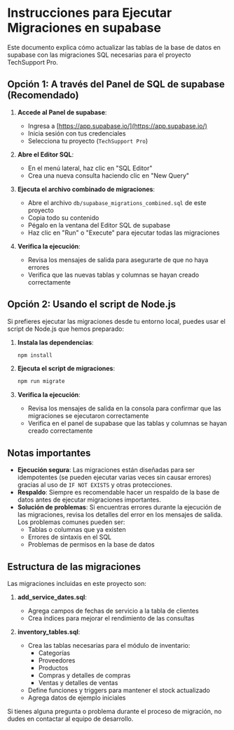 # Instrucciones para Ejecutar Migraciones en supabase

Este documento explica cómo actualizar las tablas de la base de datos en supabase con las migraciones SQL necesarias para el proyecto TechSupport Pro.

## Opción 1: A través del Panel de SQL de supabase (Recomendado)

1. **Accede al Panel de supabase**:
   - Ingresa a [https://app.supabase.io/](https://app.supabase.io/)
   - Inicia sesión con tus credenciales
   - Selecciona tu proyecto (`TechSupport Pro`)

2. **Abre el Editor SQL**:
   - En el menú lateral, haz clic en "SQL Editor"
   - Crea una nueva consulta haciendo clic en "New Query"

3. **Ejecuta el archivo combinado de migraciones**:
   - Abre el archivo `db/supabase_migrations_combined.sql` de este proyecto
   - Copia todo su contenido
   - Pégalo en la ventana del Editor SQL de supabase
   - Haz clic en "Run" o "Execute" para ejecutar todas las migraciones

4. **Verifica la ejecución**:
   - Revisa los mensajes de salida para asegurarte de que no haya errores
   - Verifica que las nuevas tablas y columnas se hayan creado correctamente

## Opción 2: Usando el script de Node.js

Si prefieres ejecutar las migraciones desde tu entorno local, puedes usar el script de Node.js que hemos preparado:

1. **Instala las dependencias**:
   ```bash
   npm install
   ```

2. **Ejecuta el script de migraciones**:
   ```bash
   npm run migrate
   ```

3. **Verifica la ejecución**:
   - Revisa los mensajes de salida en la consola para confirmar que las migraciones se ejecutaron correctamente
   - Verifica en el panel de supabase que las tablas y columnas se hayan creado correctamente

## Notas importantes

- **Ejecución segura**: Las migraciones están diseñadas para ser idempotentes (se pueden ejecutar varias veces sin causar errores) gracias al uso de `IF NOT EXISTS` y otras protecciones.
- **Respaldo**: Siempre es recomendable hacer un respaldo de la base de datos antes de ejecutar migraciones importantes.
- **Solución de problemas**: Si encuentras errores durante la ejecución de las migraciones, revisa los detalles del error en los mensajes de salida. Los problemas comunes pueden ser:
  - Tablas o columnas que ya existen
  - Errores de sintaxis en el SQL
  - Problemas de permisos en la base de datos

## Estructura de las migraciones

Las migraciones incluidas en este proyecto son:

1. **add_service_dates.sql**: 
   - Agrega campos de fechas de servicio a la tabla de clientes
   - Crea índices para mejorar el rendimiento de las consultas

2. **inventory_tables.sql**:
   - Crea las tablas necesarias para el módulo de inventario:
     - Categorías
     - Proveedores
     - Productos
     - Compras y detalles de compras
     - Ventas y detalles de ventas
   - Define funciones y triggers para mantener el stock actualizado
   - Agrega datos de ejemplo iniciales

Si tienes alguna pregunta o problema durante el proceso de migración, no dudes en contactar al equipo de desarrollo. 
